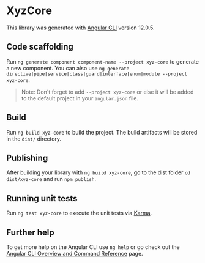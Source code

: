 # XyzCore

This library was generated with [Angular CLI](https://github.com/angular/angular-cli) version 12.0.5.

## Code scaffolding

Run `ng generate component component-name --project xyz-core` to generate a new component. You can also use `ng generate directive|pipe|service|class|guard|interface|enum|module --project xyz-core`.
> Note: Don't forget to add `--project xyz-core` or else it will be added to the default project in your `angular.json` file. 

## Build

Run `ng build xyz-core` to build the project. The build artifacts will be stored in the `dist/` directory.

## Publishing

After building your library with `ng build xyz-core`, go to the dist folder `cd dist/xyz-core` and run `npm publish`.

## Running unit tests

Run `ng test xyz-core` to execute the unit tests via [Karma](https://karma-runner.github.io).

## Further help

To get more help on the Angular CLI use `ng help` or go check out the [Angular CLI Overview and Command Reference](https://angular.io/cli) page.

